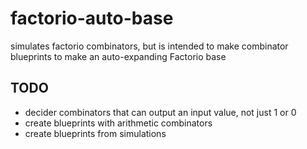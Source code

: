 # factorio-auto-base

simulates factorio combinators, but is intended to make combinator blueprints to make an auto-expanding Factorio base

## TODO
 - decider combinators that can output an input value, not just 1 or 0
 - create blueprints with arithmetic combinators
 - create blueprints from simulations
